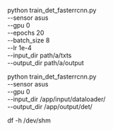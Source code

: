 python train_det_fasterrcnn.py \
  --sensor asus \
  --gpu 0 \
  --epochs 20 \
  --batch_size 8 \
  --lr 1e-4 \
  --input_dir path/a/txts \
  --output_dir path/a/output


python train_det_fasterrcnn.py \
  --sensor asus \
  --gpu 0 \
  --input_dir /app/input/dataloader/ \
  --output_dir /app/output/det/

  df -h /dev/shm
